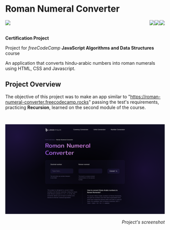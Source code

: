 # Roman Numeral Converter

<img align="left" src="https://img.shields.io/badge/freecodecamp-27273D?style=for-the-badge&logo=freecodecamp&logoColor=white"><img align="right" src="https://img.shields.io/badge/JavaScript-323330?style=for-the-badge&logo=javascript&logoColor=F7DF1E"><img align="right" src="https://img.shields.io/badge/CSS3-1572B6?style=for-the-badge&logo=css3&logoColor=white"><img align="right" src="https://img.shields.io/badge/HTML5-E34F26?style=for-the-badge&logo=html5&logoColor=white">

<br>
<br>

**Certification Project**

Project for _freeCodeCamp_ **JavaScript Algorithms and Data Structures** course

An application that converts hindu-arabic numbers into roman numerals using HTML, CSS and Javascript. 

## Project Overview

The objective of this project was to make an app similar to "https://roman-numeral-converter.freecodecamp.rocks" passing the test's requirements, practicing **Recursion**, learned on the second module of the course.

<br>

![Project's screenshot](screenshots/screenshot.png)
_<p align="right">Project's screenshot</p>_

<br>

<br>
